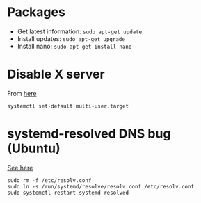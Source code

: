 # Packages
* Get latest information: `sudo apt-get update`
* Install updates: `sudo apt-get upgrade`
* Install nano: `sudo apt-get install nano`

# Disable X server
From [here](http://unix.stackexchange.com/a/264417)
```
systemctl set-default multi-user.target
```

# systemd-resolved DNS bug (Ubuntu)

[See here](https://askubuntu.com/a/974482)

```
sudo rm -f /etc/resolv.conf
sudo ln -s /run/systemd/resolve/resolv.conf /etc/resolv.conf
sudo systemctl restart systemd-resolved
```
